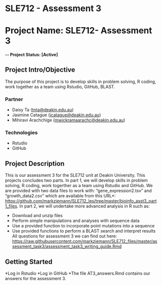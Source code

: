 # SLE712 - Assessment 3
# Project Name: SLE712- Assessment 3
#### -- Project Status: [Active]

## Project Intro/Objective
The purpose of this project is to develop skills in problem solving, R coding, work together as a team using Rstudio, GitHub, BLAST. 

### Partner
* Daisy Ta (tnta@deakin.edu.au)
* Jasmine Catague (jcatague@deakin.edu.au)
* Mihiravi Arachchige (mwickramaarachc@deakin.edu.au)

### Technologies
* Rstudio 
* GitHub

## Project Description
This is our assessment 3 for the SLE712 unit at Deakin University. This projects concludes two parts. 
In part 1, we will develop skills in problem solving, R coding, work togerther as a team using Rstudio and GitHub. We are provided with two data files to work with: “gene_expression2.tsv” and “growth_data2.csv” which are available from this URL*:
https://github.com/markziemann/SLE712_les/tree/master/bioinfo_asst3_part1_files. 
In part 2, we will undertake more advanced analysis in R such as:
* Download and unzip files
* Perform simple manipulations and analyses with sequence data
* Use a provided function to incorporate point mutations into a sequence 
* Use provided functions to perform a BLAST search and interpret results
All questions for assessment 3 we can find out here: https://raw.githubusercontent.com/markziemann/SLE712_files/master/assessment_task3/assessment_task3_writing_guide.Rmd

## Getting Started
*Log in Rstudio
*Log in GitHub
*The file AT3_answers.Rmd contains our answers for the assessment 3. 
